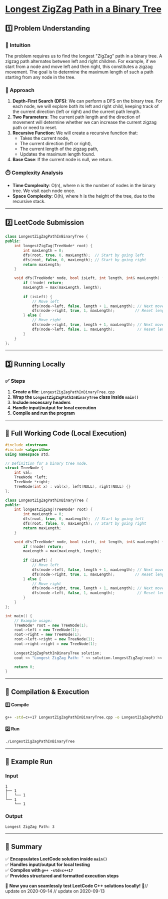 # **[Longest ZigZag Path in a Binary Tree](https://leetcode.com/problems/longest-zigzag-path-in-a-binary-tree/description/)**  

## **1️⃣ Problem Understanding**  
### **📌 Intuition**  
The problem requires us to find the longest "ZigZag" path in a binary tree. A zigzag path alternates between left and right children. For example, if we start from a node and move left and then right, this constitutes a zigzag movement. The goal is to determine the maximum length of such a path starting from any node in the tree.

### **🚀 Approach**  
1. **Depth-First Search (DFS)**: We can perform a DFS on the binary tree. For each node, we will explore both its left and right child, keeping track of the current direction (left or right) and the current path length.
2. **Two Parameters**: The current path length and the direction of movement will determine whether we can increase the current zigzag path or need to reset.
3. **Recursive Function**: We will create a recursive function that:
   - Takes the current node,
   - The current direction (left or right),
   - The current length of the zigzag path,
   - Updates the maximum length found.
4. **Base Case**: If the current node is null, we return.

### **⏱️ Complexity Analysis**  
- **Time Complexity**: O(n), where n is the number of nodes in the binary tree. We visit each node once.
- **Space Complexity**: O(h), where h is the height of the tree, due to the recursive stack.

---  

## **2️⃣ LeetCode Submission**  
```cpp
class LongestZigZagPathInBinaryTree {
public:
    int longestZigZag(TreeNode* root) {
        int maxLength = 0;
        dfs(root, true, 0, maxLength);  // Start by going left
        dfs(root, false, 0, maxLength); // Start by going right
        return maxLength;
    }

    void dfs(TreeNode* node, bool isLeft, int length, int& maxLength) {
        if (!node) return;
        maxLength = max(maxLength, length);
        
        if (isLeft) {
            // Move left
            dfs(node->left, false, length + 1, maxLength); // Next move will be right
            dfs(node->right, true, 1, maxLength);         // Reset length if we move down left from current
        } else {
            // Move right
            dfs(node->right, true, length + 1, maxLength); // Next move will be left
            dfs(node->left, false, 1, maxLength);          // Reset length if we move down right from current
        }
    }
};
```  

---  

## **3️⃣ Running Locally**  
### **✅ Steps**  
1. **Create a file**: `LongestZigZagPathInBinaryTree.cpp`  
2. **Wrap the `LongestZigZagPathInBinaryTree` class inside `main()`**  
3. **Include necessary headers**  
4. **Handle input/output for local execution**  
5. **Compile and run the program**  

---  

## **📝 Full Working Code (Local Execution)**  
```cpp
#include <iostream>
#include <algorithm>
using namespace std;

// Definition for a binary tree node.
struct TreeNode {
    int val;
    TreeNode *left;
    TreeNode *right;
    TreeNode(int x) : val(x), left(NULL), right(NULL) {}
};

class LongestZigZagPathInBinaryTree {
public:
    int longestZigZag(TreeNode* root) {
        int maxLength = 0;
        dfs(root, true, 0, maxLength);  // Start by going left
        dfs(root, false, 0, maxLength); // Start by going right
        return maxLength;
    }

    void dfs(TreeNode* node, bool isLeft, int length, int& maxLength) {
        if (!node) return;
        maxLength = max(maxLength, length);
        
        if (isLeft) {
            // Move left
            dfs(node->left, false, length + 1, maxLength); // Next move will be right
            dfs(node->right, true, 1, maxLength);         // Reset length if we move down left from current
        } else {
            // Move right
            dfs(node->right, true, length + 1, maxLength); // Next move will be left
            dfs(node->left, false, 1, maxLength);          // Reset length if we move down right from current
        }
    }
};

int main() {
    // Example usage:
    TreeNode* root = new TreeNode(1);
    root->left = new TreeNode(1);
    root->right = new TreeNode(1);
    root->left->right = new TreeNode(1);
    root->right->right = new TreeNode(1);
    
    LongestZigZagPathInBinaryTree solution;
    cout << "Longest ZigZag Path: " << solution.longestZigZag(root) << endl;

    return 0;
}
```  

---  

## **🔧 Compilation & Execution**  
#### **1️⃣ Compile**  
```bash
g++ -std=c++17 LongestZigZagPathInBinaryTree.cpp -o LongestZigZagPathInBinaryTree
```  

#### **2️⃣ Run**  
```bash
./LongestZigZagPathInBinaryTree
```  

---  

## **🎯 Example Run**  
### **Input**  
```
1
├── 1
│   └── 1
└── 1
    └── 1
```  
### **Output**  
```
Longest ZigZag Path: 3
```  

---  

## **📌 Summary**  
✅ **Encapsulates LeetCode solution inside `main()`**  
✅ **Handles input/output for local testing**  
✅ **Compiles with `g++ -std=c++17`**  
✅ **Provides structured and formatted execution steps**  

🚀 **Now you can seamlessly test LeetCode C++ solutions locally!** 🚀// update on 2020-09-14
// update on 2020-09-13
